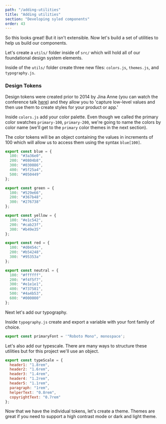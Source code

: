 ```yaml
---
path: "/adding-utilities"
title: "Adding utilities"
section: "Developing syled components"
order: 43
---
```


So this looks great! But it isn't extensible. Now let's build a set of utilities to help us build our components.

Let's create a `utils/` folder inside of `src/` which will hold all of our foundational design system elements.

Inside of the `utils/` folder create three new files: `colors.js`, `themes.js`, and `typography.js`.

### Design Tokens

Design tokens were created prior to 2014 by Jina Anne (you can watch the conference talk [here](https://www.youtube.com/watch?v=wDBEc3dJJV8)) and they allow you to 'capture low-level values and then use them to create styles for your product or app.'

Inside `colors.js` add your color palette. Even though we called the primary color swatches `primary-100`, `primary-200`, we're going to name the colors by color name (we'll get to the `primary` color themes in the next section).

The color tokens will be an object containing the values in increments of 100 which will allow us to access them using the syntax `blue[100]`.

```jsx
export const blue = {
  100: "#3a36e0",
  200: "#0804b8",
  300: "#030086",
  400: "#5f25a4",
  500: "#050449"
};

export const green = {
  100: "#529e66",
  200: "#367b48",
  300: "#276738"
};

export const yellow = {
  100: "#e1c542",
  200: "#cab23f",
  300: "#b49e35"
};

export const red = {
  100: "#d0454c",
  200: "#b54248",
  300: "#95353a"
};

export const neutral = {
  100: "#ffffff",
  200: "#f4f5f7",
  300: "#e1e1e1",
  400: "#737581",
  500: "#4a4b53",
  600: "#000000"
};
```

Next let's add our typography.

Inside `typography.js` create and export a variable with your font family of choice.

```jsx
export const primaryFont = '"Roboto Mono", monospace';
```

Let's also add our typescale. There are many ways to structure these utilities but for this project we'll use an object.

```jsx
export const typeScale = {
  header1: "1.8rem",
  header2: "1.6rem",
  header3: "1.4rem",
  header4: "1.2rem",
  header5: "1.1rem",
  paragraph: "1rem",
  helperText: "0.8rem",
  copyrightText: "0.7rem"
};
```

Now that we have the individual tokens, let's create a theme. Themes are great if you need to support a high contrast mode or dark and light theme.
